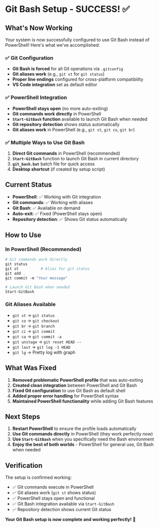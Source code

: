 # Git Bash Setup - SUCCESS! ✅

## What's Now Working

Your system is now successfully configured to use Git Bash instead of PowerShell! Here's what we've accomplished:

### ✅ Git Configuration
- **Git Bash is forced** for all Git operations via `.gitconfig`
- **Git aliases work** (e.g., `git st` for `git status`)
- **Proper line endings** configured for cross-platform compatibility
- **VS Code integration** set as default editor

### ✅ PowerShell Integration
- **PowerShell stays open** (no more auto-exiting)
- **Git commands work directly** in PowerShell
- **`Start-GitBash` function** available to launch Git Bash when needed
- **Git repository detection** shows status automatically
- **Git aliases work** in PowerShell (e.g., `git st`, `git co`, `git br`)

### ✅ Multiple Ways to Use Git Bash
1. **Direct Git commands** in PowerShell (recommended)
2. **`Start-GitBash`** function to launch Git Bash in current directory
3. **`git_bash.bat`** batch file for quick access
4. **Desktop shortcut** (if created by setup script)

## Current Status

- **PowerShell**: ✅ Working with Git integration
- **Git commands**: ✅ Working with aliases
- **Git Bash**: ✅ Available on demand
- **Auto-exit**: ✅ Fixed (PowerShell stays open)
- **Repository detection**: ✅ Shows Git status automatically

## How to Use

### In PowerShell (Recommended)
```powershell
# Git commands work directly
git status
git st          # Alias for git status
git add .
git commit -m "Your message"

# Launch Git Bash when needed
Start-GitBash
```

### Git Aliases Available
- `git st` → `git status`
- `git co` → `git checkout`
- `git br` → `git branch`
- `git ci` → `git commit`
- `git ca` → `git commit -a`
- `git unstage` → `git reset HEAD --`
- `git last` → `git log -1 HEAD`
- `git lg` → Pretty log with graph

## What Was Fixed

1. **Removed problematic PowerShell profile** that was auto-exiting
2. **Created clean integration** between PowerShell and Git Bash
3. **Fixed Git configuration** to use Git Bash as default shell
4. **Added proper error handling** for PowerShell syntax
5. **Maintained PowerShell functionality** while adding Git Bash features

## Next Steps

1. **Restart PowerShell** to ensure the profile loads automatically
2. **Use Git commands directly** in PowerShell (they work perfectly now)
3. **Use `Start-GitBash`** when you specifically need the Bash environment
4. **Enjoy the best of both worlds** - PowerShell for general use, Git Bash when needed

## Verification

The setup is confirmed working:
- ✅ Git commands execute in PowerShell
- ✅ Git aliases work (`git st` shows status)
- ✅ PowerShell stays open and functional
- ✅ Git Bash integration available via `Start-GitBash`
- ✅ Repository detection shows current Git status

**Your Git Bash setup is now complete and working perfectly!** 🎉
